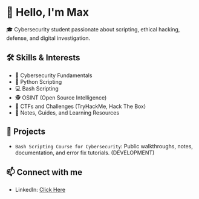 # 👋 Hello, I'm Max

🎓 Cybersecurity student passionate about scripting, ethical hacking, defense, and digital investigation.

## 🛠️ Skills & Interests
- 🔐 Cybersecurity Fundamentals
- 🐍 Python Scripting
- 💻 Bash Scripting
- 🕵️ OSINT (Open Source Intelligence)
- 📂 CTFs and Challenges (TryHackMe, Hack The Box)
- 🧠 Notes, Guides, and Learning Resources

## 📘 Projects
- `Bash Scripting Course for Cybersecurity`: Public walkthroughs, notes, documentation, and error fix tutorials. (DEVELOPMENT)

## 📫 Connect with me
- LinkedIn: [Click Here](https://www.linkedin.com/in/max-zominy-85ba92310/)

